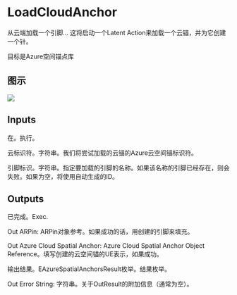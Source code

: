 # LoadCloudAnchor

从云端加载一个引脚... 这将启动一个Latent Action来加载一个云锚，并为它创建一个针。

目标是Azure空间锚点库

## 图示

![]($-20221218-17555325.png)

## Inputs

在。执行。

云标识符。字符串。我们将尝试加载的云锚的Azure云空间锚标识符。

引脚标识。字符串。指定要加载的引脚的名称。如果该名称的引脚已经存在，则会失败。如果为空，将使用自动生成的ID。 

## Outputs

已完成。Exec.

Out ARPin: ARPin对象参考。如果成功的话，用创建的引脚来填充。

Out Azure Cloud Spatial Anchor: Azure Cloud Spatial Anchor Object Reference。填写创建的云空间锚的UE表示，如果成功。

输出结果。EAzureSpatialAnchorsResult枚举。结果枚举。

Out Error String: 字符串。关于OutResult的附加信息（通常为空）。

